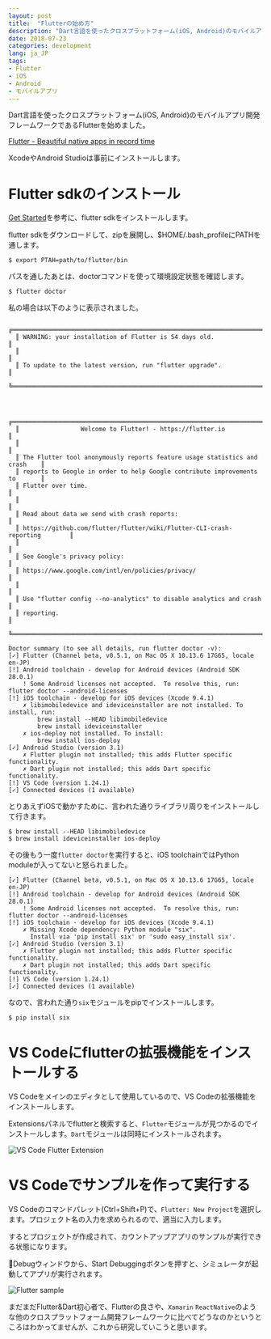```yaml
---
layout: post
title:  "Flutterの始め方"
description: "Dart言語を使ったクロスプラットフォーム(iOS, Android)のモバイルアプリ開発フレームワークであるFlutterを始めました。"
date: 2018-07-23
categories: development
lang: ja_JP
tags:
- Flutter
- iOS
- Android
- モバイルアプリ
---
```


Dart言語を使ったクロスプラットフォーム(iOS, Android)のモバイルアプリ開発フレームワークであるFlutterを始めました。

[Flutter - Beautiful native apps in record time](https://flutter.io)

XcodeやAndroid Studioは事前にインストールします。

# Flutter sdkのインストール

[Get Started](https://flutter.io/setup-macos/)を参考に、flutter sdkをインストールします。

flutter sdkをダウンロードして、zipを展開し、$HOME/.bash_profileにPATHを通します。

```
$ export PTAH=path/to/flutter/bin
```

パスを通したあとは、doctorコマンドを使って環境設定状態を確認します。

```
$ flutter doctor
```

私の場合は以下のように表示されました。

```
  ╔════════════════════════════════════════════════════════════════════════════╗
  ║ WARNING: your installation of Flutter is 54 days old.                      ║
  ║                                                                            ║
  ║ To update to the latest version, run "flutter upgrade".                    ║
  ╚════════════════════════════════════════════════════════════════════════════╝



  ╔════════════════════════════════════════════════════════════════════════════╗
  ║                 Welcome to Flutter! - https://flutter.io                   ║
  ║                                                                            ║
  ║ The Flutter tool anonymously reports feature usage statistics and crash    ║
  ║ reports to Google in order to help Google contribute improvements to       ║
  ║ Flutter over time.                                                         ║
  ║                                                                            ║
  ║ Read about data we send with crash reports:                                ║
  ║ https://github.com/flutter/flutter/wiki/Flutter-CLI-crash-reporting        ║
  ║                                                                            ║
  ║ See Google's privacy policy:                                               ║
  ║ https://www.google.com/intl/en/policies/privacy/                           ║
  ║                                                                            ║
  ║ Use "flutter config --no-analytics" to disable analytics and crash         ║
  ║ reporting.                                                                 ║
  ╚════════════════════════════════════════════════════════════════════════════╝
  
Doctor summary (to see all details, run flutter doctor -v):
[✓] Flutter (Channel beta, v0.5.1, on Mac OS X 10.13.6 17G65, locale en-JP)
[!] Android toolchain - develop for Android devices (Android SDK 28.0.1)
    ! Some Android licenses not accepted.  To resolve this, run: flutter doctor --android-licenses
[!] iOS toolchain - develop for iOS devices (Xcode 9.4.1)
    ✗ libimobiledevice and ideviceinstaller are not installed. To install, run:
        brew install --HEAD libimobiledevice
        brew install ideviceinstaller
    ✗ ios-deploy not installed. To install:
        brew install ios-deploy
[✓] Android Studio (version 3.1)
    ✗ Flutter plugin not installed; this adds Flutter specific functionality.
    ✗ Dart plugin not installed; this adds Dart specific functionality.
[!] VS Code (version 1.24.1)
[✓] Connected devices (1 available)
```

とりあえずiOSで動かすために、言われた通りライブラリ周りをインストールして行きます。

```
$ brew install --HEAD libimobiledevice
$ brew install ideviceinstaller ios-deploy
```

その後もう一度`flutter doctor`を実行すると、iOS toolchainではPython moduleが入ってないと怒られました。

```
[✓] Flutter (Channel beta, v0.5.1, on Mac OS X 10.13.6 17G65, locale en-JP)
[!] Android toolchain - develop for Android devices (Android SDK 28.0.1)
    ! Some Android licenses not accepted.  To resolve this, run: flutter doctor --android-licenses
[!] iOS toolchain - develop for iOS devices (Xcode 9.4.1)
    ✗ Missing Xcode dependency: Python module "six".
      Install via 'pip install six' or 'sudo easy_install six'.
[✓] Android Studio (version 3.1)
    ✗ Flutter plugin not installed; this adds Flutter specific functionality.
    ✗ Dart plugin not installed; this adds Dart specific functionality.
[!] VS Code (version 1.24.1)
[✓] Connected devices (1 available)

```

なので、言われた通り`six`モジュールをpipでインストールします。

```
$ pip install six
```

# VS Codeにflutterの拡張機能をインストールする

VS Codeをメインのエディタとして使用しているので、VS Codeの拡張機能をインストールします。

Extensionsパネルでflutterと検索すると、`Flutter`モジュールが見つかるのでインストールします。`Dart`モジュールは同時にインストールされます。

![VS Code Flutter Extension](/assets/posts/2018-07-23/vscode.png "VS Code Flutter Extension")

# VS Codeでサンプルを作って実行する

VS Codeのコマンドパレット(Ctrl+Shift+P)で、`Flutter: New Project`を選択します。プロジェクト名の入力を求められるので、適当に入力します。

するとプロジェクトが作成されて、カウントアップアプリのサンプルが実行できる状態になります。

Debugウィンドウから、Start Debuggingボタンを押すと、シミュレータが起動してアプリが実行されます。

![Flutter sample](/assets/posts/2018-07-23/sample.png "Flutter sample")


まだまだFlutter&Dart初心者で、Flutterの良さや、`Xamarin` `ReactNative`のような他のクロスプラットフォーム開発フレームワークに比べてどうなのかというところはわかってませんが、これから研究していこうと思います。
